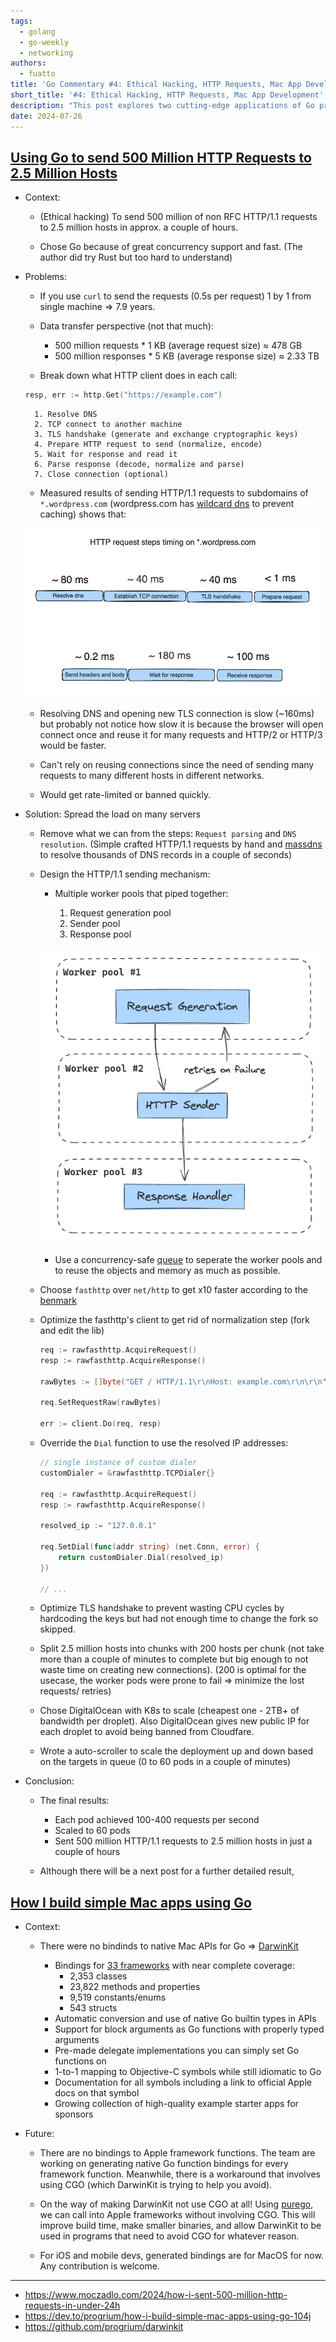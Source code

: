 ```yaml
---
tags:
  - golang
  - go-weekly
  - networking
authors:
  - fuatto
title: 'Go Commentary #4: Ethical Hacking, HTTP Requests, Mac App Development'
short_title: '#4: Ethical Hacking, HTTP Requests, Mac App Development'
description: "This post explores two cutting-edge applications of Go programming. First, it details an ethical hacking project that successfully sent 500 million HTTP requests to 2.5 million hosts using Go's concurrency features and custom optimizations. The article then introduces DarwinKit, a powerful Go library for creating native Mac applications without Objective-C or Swift. Both examples demonstrate Go's versatility in handling high-performance networking tasks and cross-platform development, showcasing its potential for complex, scalable projects in cybersecurity and application development."
date: 2024-07-26
---
```


## [Using Go to send 500 Million HTTP Requests to 2.5 Million Hosts](https://www.moczadlo.com/2024/how-i-sent-500-million-http-requests-in-under-24h)

- Context:

  - (Ethical hacking) To send 500 million of non RFC HTTP/1.1 requests to 2.5 million hosts in approx. a couple of hours.

  - Chose Go because of great concurrency support and fast. (The author did try Rust but too hard to understand)

- Problems:

  - If you use `curl` to send the requests (0.5s per request) 1 by 1 from single machine => 7.9 years.

  - Data transfer perspective (not that much):

    - 500 million requests \* 1 KB (average request size) ≈ 478 GB
    - 500 million responses \* 5 KB (average response size) ≈ 2.33 TB

  - Break down what HTTP client does in each call:

  ```go
  resp, err := http.Get("https://example.com")
  ```

        1. Resolve DNS
        2. TCP connect to another machine
        3. TLS handshake (generate and exchange cryptographic keys)
        4. Prepare HTTP request to send (normalize, encode)
        5. Wait for response and read it
        6. Parse response (decode, normalize and parse)
        7. Close connection (optional)

  - Measured results of sending HTTP/1.1 requests to subdomains of `*.wordpress.com` (wordpress.com has [wildcard dns](https://en.wikipedia.org/wiki/Wildcard_DNS_record) to prevent caching) shows that:

  ![](assets/http-request-timings.webp)

  - Resolving DNS and opening new TLS connection is slow (~160ms) but probably not notice how slow it is because the browser will open connect once and reuse it for many requests and HTTP/2 or HTTP/3 would be faster.

  - Can't rely on reusing connections since the need of sending many requests to many different hosts in different networks.

  - Would get rate-limited or banned quickly.

- Solution: Spread the load on many servers

  - Remove what we can from the steps: `Request parsing` and `DNS resolution`. (Simple crafted HTTP/1.1 requests by hand and [massdns](https://github.com/blechschmidt/massdns) to resolve thousands of DNS records in a couple of seconds)

  - Design the HTTP/1.1 sending mechanism:

    - Multiple worker pools that piped together:

      1. Request generation pool
      2. Sender pool
      3. Response pool

    ![](assets/cannon-diagram.webp)

    - Use a concurrency-safe [queue](https://github.com/enriquebris/goconcurrentqueue) to seperate the worker pools and to reuse the objects and memory as much as possible.

  - Choose `fasthttp` over `net/http` to get x10 faster according to the [benmark](https://github.com/valyala/fasthttp?tab=readme-ov-file#http-client-comparison-with-nethttp)

  - Optimize the fasthttp's client to get rid of normalization step (fork and edit the lib)

    ```go
    req := rawfasthttp.AcquireRequest()
    resp := rawfasthttp.AcquireResponse()

    rawBytes := []byte("GET / HTTP/1.1\r\nHost: example.com\r\n\r\n")

    req.SetRequestRaw(rawBytes)

    err := client.Do(req, resp)
    ```

  - Override the `Dial` function to use the resolved IP addresses:

    ```go
    // single instance of custom dialer
    customDialer = &rawfasthttp.TCPDialer{}

    req := rawfasthttp.AcquireRequest()
    resp := rawfasthttp.AcquireResponse()

    resolved_ip := "127.0.0.1"

    req.SetDial(func(addr string) (net.Conn, error) {
        return customDialer.Dial(resolved_ip)
    })

    // ...
    ```

  - Optimize TLS handshake to prevent wasting CPU cycles by hardcoding the keys but had not enough time to change the fork so skipped.

  - Split 2.5 million hosts into chunks with 200 hosts per chunk (not take more than a couple of minutes to complete but big enough to not waste time on creating new connections). (200 is optimal for the usecase, the worker pods were prone to fail => minimize the lost requests/ retries)

  - Chose DigitalOcean with K8s to scale (cheapest one - 2TB+ of bandwidth per droplet). Also DigitalOcean gives new public IP for each droplet to avoid being banned from Cloudfare.

  - Wrote a auto-scroller to scale the deployment up and down based on the targets in queue (0 to 60 pods in a couple of minutes)

- Conclusion:

  - The final results:

    - Each pod achieved 100-400 requests per second
    - Scaled to 60 pods
    - Sent 500 million HTTP/1.1 requests to 2.5 million hosts in just a couple of hours

  - Although there will be a next post for a further detailed result,

## [How I build simple Mac apps using Go](https://dev.to/progrium/how-i-build-simple-mac-apps-using-go-104j)

- Context:

  - There were no bindinds to native Mac APIs for Go => [DarwinKit](https://github.com/progrium/darwinkit)

    - Bindings for [33 frameworks](https://pkg.go.dev/github.com/progrium/darwinkit/macos@main#section-directories) with near complete coverage:
      - 2,353 classes
      - 23,822 methods and properties
      - 9,519 constants/enums
      - 543 structs
    - Automatic conversion and use of native Go builtin types in APIs
    - Support for block arguments as Go functions with properly typed arguments
    - Pre-made delegate implementations you can simply set Go functions on
    - 1-to-1 mapping to Objective-C symbols while still idiomatic to Go
    - Documentation for all symbols including a link to official Apple docs on that symbol
    - Growing collection of high-quality example starter apps for sponsors

- Future:

  - There are no bindings to Apple framework functions. The team are working on generating native Go function bindings for every framework function. Meanwhile, there is a workaround that involves using CGO (which DarwinKit is trying to help you avoid).

  - On the way of making DarwinKit not use CGO at all! Using [purego](https://github.com/ebitengine/purego), we can call into Apple frameworks without involving CGO. This will improve build time, make smaller binaries, and allow DarwinKit to be used in programs that need to avoid CGO for whatever reason.

  - For iOS and mobile devs, generated bindings are for MacOS for now. Any contribution is welcome.

---

- https://www.moczadlo.com/2024/how-i-sent-500-million-http-requests-in-under-24h
- https://dev.to/progrium/how-i-build-simple-mac-apps-using-go-104j
- https://github.com/progrium/darwinkit
